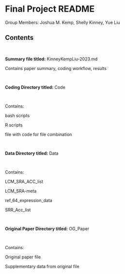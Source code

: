 # Final Project README

Group Members: Joshua M. Kemp, Shelly Kinney, Yue Liu

## Contents

&nbsp;

**Summary file titled:** KinneyKempLiu-2023.md
&nbsp;

   Contains paper summary, coding workflow, results

&nbsp;

**Coding Directory titled:** Code

&nbsp;

   Contains:
   
   
   bash scripts
   
   R scripts
   
   file with code for file combination
      
&nbsp;

**Data Directory titled:** Data

&nbsp;

   Contains:
   
   LCM_SRA_ACC_list
      
   LCM_SRA-meta
      
   ref_64_expression_data
      
   SRR_Acc_list
      
      
&nbsp;

**Original Paper Directory titled:** OG_Paper

&nbsp;

   Contains: 

   Original paper file

   Supplementary data from original file


